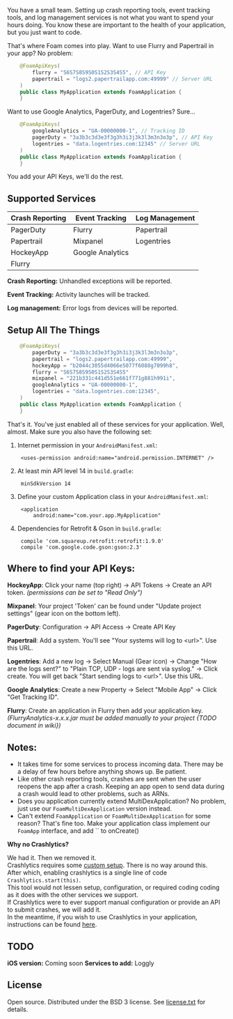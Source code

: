 You have a small team.  Setting up crash reporting tools, event tracking tools, and log management services
is not what you want to spend your hours doing.  You know these are important to the health of your application,
but you just want to code.

That's where Foam comes into play.  Want to use Flurry and Papertrail in your app?  No problem:
```java
    @FoamApiKeys(
        flurry = "S6S7S8S9S0S1S2S3S4S5", // API Key
        papertrail = "logs2.papertrailapp.com:49999" // Server URL
    )
    public class MyApplication extends FoamApplication {
    }
```

Want to use Google Analytics, PagerDuty, and Logentries?  Sure...
```java
    @FoamApiKeys(
        googleAnalytics = "UA-00000000-1", // Tracking ID
        pagerDuty = "3a3b3c3d3e3f3g3h3i3j3k3l3m3n3o3p", // API Key
        logentries = "data.logentries.com:12345" // Server URL
    )
    public class MyApplication extends FoamApplication {
    }
```

You add your API Keys, we'll do the rest.


## Supported Services

| Crash Reporting    | Event Tracking   | Log Management |
|--------------------|------------------|----------------|
| PagerDuty          | Flurry           | Papertrail     |
| Papertrail         | Mixpanel         | Logentries     |
| HockeyApp          | Google Analytics |                |
| Flurry             |                  |                |


**Crash Reporting:** Unhandled exceptions will be reported.

**Event Tracking:** Activity launches will be tracked.

**Log management:** Error logs from devices will be reported.


## Setup All The Things

```java
    @FoamApiKeys(
        pagerDuty = "3a3b3c3d3e3f3g3h3i3j3k3l3m3n3o3p",
        papertrail = "logs2.papertrailapp.com:49999",
        hockeyApp = "b2044c3055d4066e5077f6088g7099h8",
        flurry = "S6S7S8S9S0S1S2S3S4S5"
        mixpanel = "221b331c441d551e661f771g881h991i",
        googleAnalytics = "UA-00000000-1",
        logentries = "data.logentries.com:12345",
    )
    public class MyApplication extends FoamApplication {
    }
```

That's it.  You've just enabled all of these services for your application.  Well, almost.  Make sure you also have the following set:

1. Internet permission in your `AndroidManifest.xml`:

        <uses-permission android:name="android.permission.INTERNET" />
        
2. At least min API level 14 in `build.gradle`:

        minSdkVersion 14

3. Define your custom Application class in your `AndroidManifest.xml`:

        <application
            android:name="com.your.app.MyApplication"

4. Dependencies for Retrofit & Gson in `build.gradle`:

        compile 'com.squareup.retrofit:retrofit:1.9.0'
        compile 'com.google.code.gson:gson:2.3'


## Where to find your API Keys:

**HockeyApp**: Click your name (top right) -> API Tokens -> Create an API token. _(permissions can be set to "Read Only")_

**Mixpanel**: Your project 'Token' can be found under "Update project settings" (gear icon on the bottom left).

**PagerDuty**: Configuration -> API Access -> Create API Key

**Papertrail**: Add a system.  You'll see "Your systems will log to &lt;url&gt;".  Use this URL.

**Logentries**: Add a new log -> Select Manual (Gear icon) -> Change "How are the logs sent?" to "Plain TCP, UDP - logs are sent via syslog." -> Click create.  You will get back "Start sending logs to &lt;url&gt;".  Use this URL.

**Google Analytics**: Create a new Property -> Select "Mobile App" -> Click "Get Tracking ID".

**Flurry**: Create an application in Flurry then add your application key. _(FlurryAnalytics-x.x.x.jar must be added manually to your project {TODO document in wiki})_

## Notes:

  - It takes time for some services to process incoming data.  There may be a delay of few hours before anything shows up.  Be patient.
  - Like other crash reporting tools, crashes are sent when the user reopens the app after a crash.  Keeping an app open to send data during a crash would lead to other problems, such as ARNs.
  - Does you application currently extend MultiDexApplication?  No problem, just use our `FoamMultiDexApplication` version instead.
  - Can't extend `FoamApplication` or `FoamMultiDexApplication` for some reason?  That's fine too.  Make your application class implement our `FoamApp` interface, and add `` to onCreate()

**Why no Crashlytics?**

  We had it.  Then we removed it.  
  Crashlytics requires some [custom setup](https://crashlytics.com/downloads).  There is no way around this.  
  After which, enabling crashlytics is a single line of code `Crashlytics.start(this)`.  
  This tool would not lessen setup, configuration, or required coding coding as it does with the other services we support.  
  If Crashlytics were to ever support manual configuration or provide an API to submit crashes, we will add it.  
  In the meantime, if you wish to use Crashlytics in your application, instructions can be found [here](https://crashlytics.com/downloads).


## TODO

**iOS version:** Coming soon
**Services to add:** Loggly


## License

Open source.  Distributed under the BSD 3 license.  See [license.txt](https://github.com/percolate/foam/blob/master/license.txt) for details.
